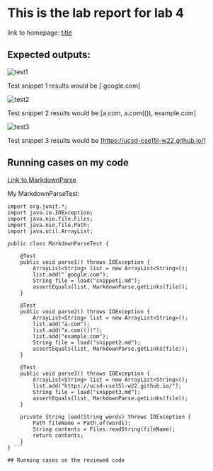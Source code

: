 # This is the lab report for lab 4

  link to homepage: [title](https://yangwestyyy21.github.io/cse15l-lab-reports/index.html)
  
## Expected outputs:

![test1](https://user-images.githubusercontent.com/33038975/155639890-224ae17e-3866-4350-b0cd-f95ffdc2593e.png)

Test snippet 1 results would be [`google.com]

![test2](https://user-images.githubusercontent.com/33038975/155639898-a5309eeb-9afe-4956-8cc4-ae4e19f2d42b.png)

Test snippet 2 results would be [a.com, a.com(()), example.com]

![test3](https://user-images.githubusercontent.com/33038975/155639905-c355b12b-4a7f-45fa-bfe3-5682c113b8ab.png)

Test snippet 3 results would be [https://ucsd-cse15l-w22.github.io/]


## Running cases on my code

[Link to MarkdownParse](https://github.com/yangwestyyy21/markdown-parse)

My MarkdownParseTest: 

```import static org.junit.Assert.*;
import org.junit.*;
import java.io.IOException;
import java.nio.file.Files;
import java.nio.file.Path;
import java.util.ArrayList;

public class MarkdownParseTest {

    @Test
    public void parse1() throws IOException {
        ArrayList<String> list = new ArrayList<String>();
        list.add("`google.com");
        String file = load("snippet1.md");
        assertEquals(list, MarkdownParse.getLinks(file));
    }

    @Test
    public void parse2() throws IOException {
        ArrayList<String> list = new ArrayList<String>();
        list.add("a.com");
        list.add("a.com(())");
        list.add("example.com");
        String file = load("snippet2.md");
        assertEquals(list, MarkdownParse.getLinks(file));
    }

    @Test
    public void parse3() throws IOException {
        ArrayList<String> list = new ArrayList<String>();
        list.add("https://ucsd-cse15l-w22.github.io/");
        String file = load("snippet3.md");
        assertEquals(list, MarkdownParse.getLinks(file));
    }

    private String load(String words) throws IOException {
		Path fileName = Path.of(words);
	    String contents = Files.readString(fileName);
        return contents;
    }
} ```

## Running cases on the reviewed code

